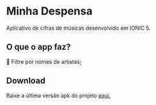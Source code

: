 # Minha Despensa 
Aplicativo de cifras de músicas desenvolvido em IONIC 5.

## O que o app faz?
<!-- :herb: <del>Criar modal de Nova Playlist</del> <br /> -->
:memo: Filtre por nomes de artistas; <br />

## Download
Baixe a última versão apk do projeto [aqui.](https://github.com/ramou1/music-chords-app/raw/main/music-chords.apk)

<!-- ## O que falta
 :point_right: Fazer o cálculo de distância dos mercados na área de ofertas <br />
:point_right: Filtrar pelo nome do produto, não da categoria <br />
:point_right: Alterar splash e ícones -->


<!-- ## Prints 
![print](https://raw.githubusercontent.com/ramou1/music-chords-app/master/src/assets/imgs/default.png) -->
